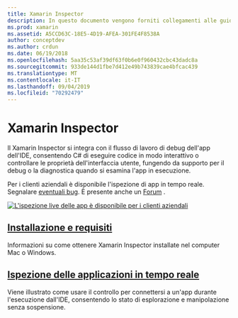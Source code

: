 ```yaml
---
title: Xamarin Inspector
description: In questo documento vengono forniti collegamenti alle guide che descrivono come installare e utilizzare il Xamarin Inspector per esplorare ed eseguire il debug delle applicazioni.
ms.prod: xamarin
ms.assetid: A5CCD63C-18E5-4D19-AFEA-301FE4F8538A
author: conceptdev
ms.author: crdun
ms.date: 06/19/2018
ms.openlocfilehash: 5aa35c53af39df63f0b6e0f960432cbc43dadc8a
ms.sourcegitcommit: 933de144d1fbe7d412e49b743839cae4bfcac439
ms.translationtype: MT
ms.contentlocale: it-IT
ms.lasthandoff: 09/04/2019
ms.locfileid: "70292479"
---
```

# <a name="xamarin-inspector"></a>Xamarin Inspector

Il Xamarin Inspector si integra con il flusso di lavoro di debug dell'app dell'IDE, consentendo C# di eseguire codice in modo interattivo o controllare le proprietà dell'interfaccia utente, fungendo da supporto per il debug o la diagnostica quando si esamina l'app in esecuzione.

Per i clienti aziendali è disponibile l'ispezione di app in tempo reale. Segnalare [eventuali bug](~/tools/inspector/install.md#reporting-bugs). È presente anche un [Forum](https://forums.xamarin.com/categories/inspector) .

[![](images/interactive-1.0.0-bike-inspect-3d-small.png "L'ispezione live delle app è disponibile per i clienti aziendali")](images/interactive-1.0.0-bike-inspect-3d.png#lightbox)

## <a name="installation-and-requirementstoolsinspectorinstallmd"></a>[Installazione e requisiti](~/tools/inspector/install.md)

Informazioni su come ottenere Xamarin Inspector installate nel computer Mac o Windows.

## <a name="inspecting-live-applicationstoolsinspectorinspectmd"></a>[Ispezione delle applicazioni in tempo reale](~/tools/inspector/inspect.md)

Viene illustrato come usare il controllo per connettersi a un'app durante l'esecuzione dall'IDE, consentendo lo stato di esplorazione e manipolazione senza sospensione.


